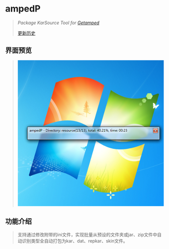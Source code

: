 # ampedP
>*Package KarSource Tool for [Getamped](http://bfo.sdo.com/)*
>
>[更新历史](WHATSNEW.md)
## 界面预览
> 
> ![预览](ampedP_preview.png "ampedP界面")
> 
## 功能介绍
>支持通过修改附带的ini文件，实现批量从预设的文件夹或jar、zip文件中自动识别类型全自动打包为kar、dat、repkar、skin文件。
>
